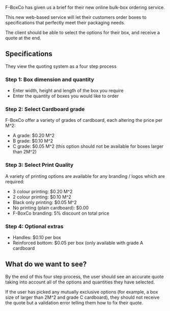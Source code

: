 F-BoxCo has given us a brief for their new online bulk-box ordering service.

This new web-based service will let their customers order boxes to specifications that perfectly meet their packaging needs.

The client should be able to select the options for their box, and receive a quote at the end.

## Specifications
They view the quoting system as a four step process

### Step 1: Box dimension and quantity
 - Enter width, height and length of the box you require
 - Enter the quantity of boxes you would like to order

### Step 2: Select Cardboard grade
F-BoxCo offer a variety of grades of cardboard, each altering the price per M^2:

 - A grade: $0.20 M^2
 - B grade: $0.10 M^2
 - C grade: $0.05 M^2 (this option should not be available for boxes larger than 2M^2)

### Step 3: Select Print Quality
A variety of printing options are available for any branding / logos which are required:

 - 3 colour printing: $0.20 M^2
 - 2 colour printing: $0.10 M^2
 - Black only printing: $0.05 M^2
 - No printing (plain cardboard): $0.00
 - F-BoxCo branding: 5% discount on total price

### Step 4: Optional extras
 - Handles: $0.10 per box
 - Reinforced bottom: $0.05 per box (only available with grade A cardboard


## What do we want to see?
By the end of this four step process, the user should see an accurate quote taking into account all of the options and quantities they have selected.

If the user has picked any mutually exclusive options (for example, a box size of larger than 2M^2 and grade C cardboard), they should not receive the quote but a validation error telling them how to fix their quote.